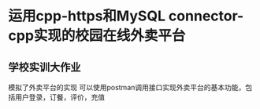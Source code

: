 # 运用cpp-https和MySQL connector-cpp实现的校园在线外卖平台
## 学校实训大作业
模拟了外卖平台的实现
可以使用postman调用接口实现外卖平台的基本功能，包括用户登录，订餐，评价，充值



